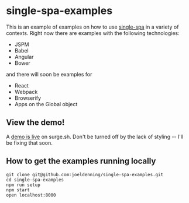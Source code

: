 # single-spa-examples
This is an example of examples on how to use [single-spa](https://github.com/joeldenning/single-spa) in a variety of contexts. Right now there are examples with the following technologies:

- JSPM
- Babel
- Angular
- Bower

and there will soon be examples for

- React
- Webpack
- Browserify
- Apps on the Global object

## View the demo!
A [demo is live](http://single-spa.surge.sh) on surge.sh. Don't be turned off by the lack of styling -- I'll be fixing that soon.

## How to get the examples running locally
```
git clone git@github.com:joeldenning/single-spa-examples.git
cd single-spa-examples
npm run setup
npm start
open localhost:8000
```
